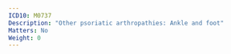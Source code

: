 ```yaml
---
ICD10: M0737
Description: "Other psoriatic arthropathies: Ankle and foot"
Matters: No
Weight: 0
---
```


